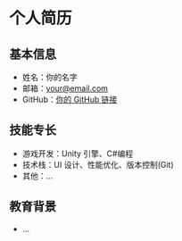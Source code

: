 # 个人简历

## 基本信息

- 姓名：你的名字
- 邮箱：your@email.com
- GitHub：[你的 GitHub 链接](https://github.com/你的用户名)

## 技能专长

- 游戏开发：Unity 引擎、C#编程
- 技术栈：UI 设计、性能优化、版本控制(Git)
- 其他：...

## 教育背景

- ...
